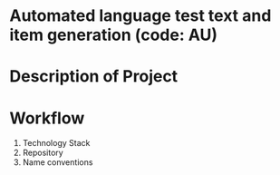 # Automated language test text and item generation (code: AU)
# Description of Project
# Workflow
  1. Technology Stack
  2. Repository
  3. Name conventions
